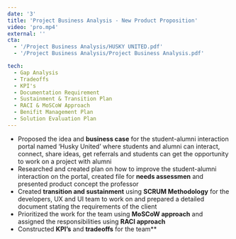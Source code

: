```yaml
---
date: '3'
title: 'Project Business Analysis - New Product Proposition'
video: 'pro.mp4'
external: ''
cta:
  - '/Project Business Analysis/HUSKY UNITED.pdf'
  - '/Project Business Analysis/Project Business Analysis.pdf'

tech:
  - Gap Analysis
  - Tradeoffs
  - KPI's
  - Documentation Requirement
  - Sustainment & Transition Plan
  - RACI & MoSCoW Approach
  - Benifit Management Plan
  - Solution Evaluation Plan
---
```


- Proposed the idea and **business case** for the student-alumni interaction portal named ‘Husky United’ where students and alumni can interact, connect, share ideas, get referrals and students can get the opportunity to work on a project with alumni
- Researched and created plan on how to improve the student-alumni interaction on the portal, created file for **needs assessmen** and presented product concept the professor
- Created **transition and sustainment** using **SCRUM Methodology** for the developers, UX and UI team to work on and prepared a detailed document stating the requirements of the client
- Prioritized the work for the team using **MoSCoW approach** and assigned the responsibilities using **RACI approach**
- Constructed **KPI’s** and **tradeoffs** for the team**